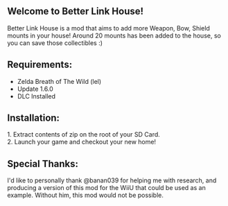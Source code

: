 Welcome to Better Link House!
-----------------------------

Better Link House is a mod that aims to add more Weapon, Bow, Shield mounts in your house! Around 20 mounts has been added to the house, so you can save those collectibles :)  
  

Requirements:
-------------

*   Zelda Breath of The Wild (lel)
*   Update 1.6.0
*   DLC Installed


Installation:
-------------

1\. Extract contents of zip on the root of your SD Card.  
2\. Launch your game and checkout your new home!  
  
Special Thanks:
---------------

I'd like to personally thank @banan039 for helping me with research, and producing a version of this mod for the WiiU that could be used as an example. Without him, this mod would not be possible.